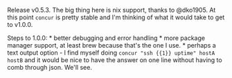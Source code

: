 Release v0.5.3. The big thing here is nix support, thanks to @dko1905.
At this point `concur` is pretty stable and I'm thinking of what it would take to get to v1.0.0.

Steps to 1.0.0:
    * better debugging and error handling
    * more package manager support, at least brew because that's the one I use. 
    * perhaps a text output option - I find myself doing `concur "ssh {{1}} uptime" hostA hostB` and it would be nice to have the answer on one line without having to comb through json. We'll see.